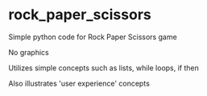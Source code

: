 # rock_paper_scissors
Simple python code for Rock Paper Scissors game

No graphics 

Utilizes simple concepts such as lists, while loops, if then

Also illustrates 'user experience' concepts
